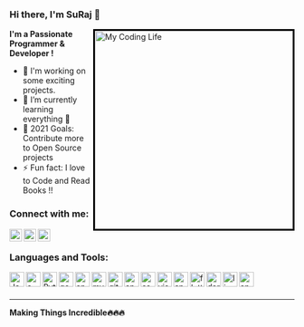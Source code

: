 ### Hi there, I'm SuRaj  👋

<img align="right" style="border:3px solid black" alt="My Coding Life" src="https://media.giphy.com/media/Ah3zHH7hvsSB2/giphy.gif" width="350" > 

<b> I'm a Passionate Programmer & Developer !</b>


- 🔭 I'm working on some exciting projects.
- 🌱 I’m currently learning everything 🤣
- 🥅 2021 Goals: Contribute more to Open Source projects
- ⚡ Fun fact: I love to Code and Read Books !!


### Connect with me:
<!---
[<img align="left" alt="Suraj" width="22px" src="https://raw.githubusercontent.com/iconic/open-iconic/master/svg/globe.svg" />][website]
[<img align="left" alt="Suraj | YouTube" width="22px" src="https://cdn.jsdelivr.net/npm/simple-icons@v3/icons/youtube.svg" />][youtube]
[<img align="left" alt="Suraj | Twitter" width="22px" src="https://cdn.jsdelivr.net/npm/simple-icons@v3/icons/twitter.svg" />][twitter] -->
[<img align="left" alt="Suraj | LinkedIn" width="22px" src="https://cdn.jsdelivr.net/npm/simple-icons@v3/icons/linkedin.svg" />][linkedin]
[<img align="left" alt="Suraj" width="22px" src="https://cdn.jsdelivr.net/npm/simple-icons@v3/icons/gmail.svg" />][gmail]
[<img align="left" alt="Suraj" width="22px" src="https://cdn.jsdelivr.net/npm/simple-icons@v3/icons/microsoftoutlook.svg" />][outlook]
<!---
[<img align="left" alt="Suraj | Instagram" width="22px" src="https://cdn.jsdelivr.net/npm/simple-icons@v3/icons/instagram.svg" />][instagram]
-->
<br />

### Languages and Tools:

<img align="left" alt="Java" width="26px" src="https://cdn.jsdelivr.net/npm/simple-icons@v3/icons/java.svg" />
<img align="left" alt="c++" width="26px" src="https://cdn.jsdelivr.net/npm/simple-icons@v3/icons/c.svg" />
<img align="left" alt="Python" width="26px" src="https://cdn.jsdelivr.net/npm/simple-icons@v3/icons/python.svg" />
<img align="left" alt="googlecloud" width="26px" src="https://cdn.jsdelivr.net/npm/simple-icons@v3/icons/googlecloud.svg" />
<img align="left" alt="androidstudio.svg" width="26px" src="https://cdn.jsdelivr.net/npm/simple-icons@v3/icons/androidstudio.svg" />
<img align="left" alt="mysql" width="26px" src="https://cdn.jsdelivr.net/npm/simple-icons@v3/icons/mysql.svg" />
<img align="left" alt="github" width="26px" src="https://cdn.jsdelivr.net/npm/simple-icons@v3/icons/github.svg" />
<img align="left" alt="apachenetbeanside" width="26px" src="https://cdn.jsdelivr.net/npm/simple-icons@v3/icons/apachenetbeanside.svg" />
<img align="left" alt="css3.svg" width="26px" src="https://cdn.jsdelivr.net/npm/simple-icons@v3/icons/css3.svg" />
<img align="left" alt="visualstudio.svg" width="26px" src="https://cdn.jsdelivr.net/npm/simple-icons@v3/icons/visualstudio.svg" />
<img align="left" alt="anaconda" width="26px" src="https://cdn.jsdelivr.net/npm/simple-icons@v3/icons/anaconda.svg" />
<img align="left" alt="flutter" width="26px" src="https://cdn.jsdelivr.net/npm/simple-icons@v3/icons/flutter.svg" />
<img align="left" alt="dart" width="26px" src="https://cdn.jsdelivr.net/npm/simple-icons@v3/icons/dart.svg" />
<img align="left" alt="linux" width="26px" src="https://cdn.jsdelivr.net/npm/simple-icons@v3/icons/linux.svg" />
<img align="left" alt="android.svg" width="26px" src="https://cdn.jsdelivr.net/npm/simple-icons@v3/icons/android.svg" />


<br />
<br />

---






<!---
[website]: 
[course]: 
[twitter]: 
[youtube]: 
[instagram]:  -->
[linkedin]: https://www.linkedin.com/in/suraj-zaware-3040a4190
[gmail]: https://thezawaresuraj@gmail.com
[outlook]: https://zawaresuraj@outlook.com
<!---
[webdevplaylist]: 
[jsplaylist]: 
[cssplaylist]: 
[reactplaylist]: 
-->


<b><b>Making Things Incredible🔥🔥🔥 <b><b>
